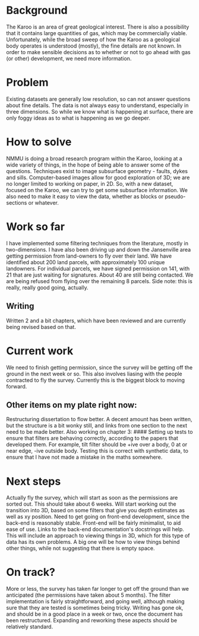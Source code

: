 # Background
The Karoo is an area of great geological interest. There is also a possibility that it contains large quantities of gas, which may be commercially viable. Unfortunately, while the broad sweep of how the Karoo as a geological body operates is understood (mostly), the fine details are not known.
In order to make sensible decisions as to whether or not to go ahead with gas (or other) development, we need more information.

# Problem
Existing datasets are generally low resolution, so can not answer questions about fine details.
The data is not always easy to understand, especially in three dimensions. So while we know what is happening at surface, there are only foggy ideas as to what is happening as we go deeper.

# How to solve
NMMU is doing a broad research program within the Karoo, looking at a wide variety of things, in the hope of being able to answer some of the questions.
Techniques exist to image subsurface geometry - faults, dykes and sills.
Computer-based images allow for good exploration of 3D; we are no longer limited to working on paper, in 2D.
So, with a new dataset, focused on the Karoo, we can try to get some subsurface information.
We also need to make it easy to view the data, whether as blocks or pseudo-sections or whatever.

# Work so far
I have implemented some filtering techniques from the literature, mostly in two-dimensions.
I have also been driving up and down the Jansenville area getting permission from land-owners to fly over their land.
We have identified about 200 land parcels, with approximately 100 unique landowners. For individual parcels, we have signed permission on 141, with 21 that are just waiting for signatures. About 40 are still being contacted. We are being refused from flying over the remaining 8 parcels. Side note: this is really, really good going, actually.
## Writing
Written 2 and a bit chapters, which have been reviewed and are currently being revised based on that.

# Current work
We need to finish getting permission, since the survey will be getting off the ground in the next week or so. This also involves liasing with the people contracted to fly the survey. Currently this is the biggest block to moving forward.
## Other items on my plate right now:
Restructuring dissertation to flow better. A decent amount has been written, but the structure is a bit wonky still, and links from one section to the next need to be made better. Also working on chapter 3: ####
Setting up tests to ensure that filters are behaving correctly, according to the papers that developed them. For example, tilt filter should be +ive over a body, 0 at or near edge, -ive outside body. Testing this is correct with synthetic data, to ensure that I have not made a mistake in the maths somewhere.

# Next steps
Actually fly the survey, which will start as soon as the permissions are sorted out. This should take about 6 weeks.
Will start working out the transition into 3D, based on some filters that give you depth estimates as well as xy position.
Need to get going on front-end development, since the back-end is reasonably stable. Front-end will be fairly minimalist, to aid ease of use. Links to the back-end documentation's docstrings will help. This will include an approach to viewing things in 3D, which for this type of data has its own problems. A big one will be how to view things behind other things, while not suggesting that there is empty space.

# On track?
More or less, the survey has taken far longer to get off the ground than we anticipated (the permissions have taken about 5 months).
The filter implementation is fairly straightforward, and going well, although making sure that they are tested is sometimes being tricky.
Writing has gone ok, and should be in a good place in a week or two, once the document has been restructured. Expanding and reworking these aspects should be relatively standard.
